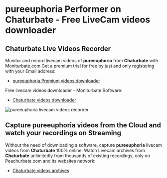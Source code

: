 # pureeuphoria Performer on Chaturbate - Free LiveCam videos downloader

## Chaturbate Live Videos Recorder

Monitor and record livecam videos of **pureeuphoria** from **Chaturbate** with Moniturbate.com
Get a premium trial for free by just and only registering with your Email address:
* [pureeuphoria Premium videos downloader](https://moniturbate.com/request-demo-licence-key.html)

Free livecam videos downloader - Moniturbate Software:
* [Chaturbate videos downloader](https://moniturbate.com/moniturbate-download-software.html)

![pureeuphoria livecam videos recorder](https://peachurnet.com/templates/moniturbate-software.png)


## Capture pureeuphoria videos from the Cloud and watch your recordings on Streaming

Without the need of downloading a software, capture **pureeuphoria** livecam videos from **Chaturbate** 100% online.
Watch Livecam archives from **Chaturbate** unlimitedly from thousands of existing recordings, only on Peachurbate.com and its websites network:
* [Chaturbate videos archives](https://peachurnet.com/)